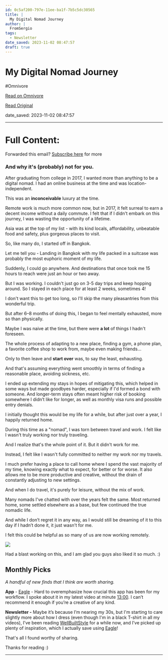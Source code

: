 ```yaml
---
id: 0c5af200-797e-11ee-ba1f-7b5c5dc30565
title: |
  My Digital Nomad Journey
author: |
  FromSergio
tags:
  - Newsletter
date_saved: 2023-11-02 08:47:57
draft: true
---
```


# My Digital Nomad Journey
#Omnivore

[Read on Omnivore](https://omnivore.app/me/my-digital-nomad-journey-18b90137908)

[Read Original](https://fromsergio.substack.com/p/my-digital-nomad-journey)

date_saved: 2023-11-02 08:47:57


--- 

# Full Content: 

Forwarded this email? [Subscribe here](https://substack.com/redirect/2/eyJlIjoiaHR0cHM6Ly9mcm9tc2VyZ2lvLnN1YnN0YWNrLmNvbS9zdWJzY3JpYmU%5FdXRtX3NvdXJjZT1lbWFpbCZ1dG1fY2FtcGFpZ249ZW1haWwtc3Vic2NyaWJlJnI9MnkycXRhJm5leHQ9aHR0cHMlM0ElMkYlMkZmcm9tc2VyZ2lvLnN1YnN0YWNrLmNvbSUyRnAlMkZteS1kaWdpdGFsLW5vbWFkLWpvdXJuZXkiLCJwIjoxMzg0OTQ2MTcsInMiOjEyNzEzNzAsImYiOnRydWUsInUiOjE3ODE2NzM1OCwiaWF0IjoxNjk4OTI5MjczLCJleHAiOjE3MDE1MjEyNzMsImlzcyI6InB1Yi0wIiwic3ViIjoibGluay1yZWRpcmVjdCJ9.-vFM5UOto96LuIvZyW0UrNJelXdwR%5FnqGkb1SbN0X-8?) for more

### And why it's (probably) not for you.

After graduating from college in 2017, I wanted more than anything to be a digital nomad. I had an online business at the time and was location-independent.

This was an **inconceivable** luxury at the time.

Remote work is much more common now, but in 2017, it felt surreal to earn a decent income without a daily commute. I felt that if I didn't embark on this journey, I was wasting the opportunity of a lifetime.

Asia was at the top of my list - with its kind locals, affordability, unbeatable food and safety, plus gorgeous places to visit.

So, like many do, I started off in Bangkok.

Let me tell you - Landing in Bangkok with my life packed in a suitcase was probably the most euphoric moment of my life.

Suddenly, I could go anywhere. And destinations that once took me 15 hours to reach were just an hour or two away.

But I was working. I couldn't just go on 3-5 day trips and keep hopping around. So I stayed in each place for at least 2 weeks, sometimes 4!

I don't want this to get too long, so I'll skip the many pleasantries from this wonderful trip.

But after 6–8 months of doing this, I began to feel mentally exhausted, more so than physically.

Maybe I was naive at the time, but there were **a lot** of things I hadn't foreseen.

The whole process of adapting to a new place, finding a gym, a phone plan, a favorite coffee shop to work from, maybe even making friends…

Only to then leave and **start over** was, to say the least, exhausting.

And that's assuming everything went smoothly in terms of finding a reasonable place, avoiding sickness, etc.

I ended up extending my stays in hopes of mitigating this, which helped in some ways but made goodbyes harder, especially if I'd formed a bond with someone. And longer-term stays often meant higher risk of booking somewhere I didn’t like for longer, as well as monthly visa runs and possible entry denials.

I initially thought this would be my life for a while, but after just over a year, I happily returned home.

During this time as a "nomad", I was torn between travel and work. I felt like I wasn't truly working nor truly traveling.

And I realize that's the whole point of it. But it didn't work for me.

Instead, I felt like I wasn't fully committed to neither my work nor my travels.

I much prefer having a place to call home where I spend the vast majority of my time, knowing exactly what to expect, for better or for worse. It also allows me to be more productive and creative, without the drain of constantly adjusting to new settings. 

And when I do travel, it's purely for leisure, without the mix of work.

Many nomads I've chatted with over the years felt the same. Most returned home, some settled elsewhere as a base, but few continued the true nomadic life.

And while I don’t regret it in any way, as I would still be dreaming of it to this day if I hadn’t done it, it just wasn’t for me. 

I felt this could be helpful as so many of us are now working remotely.

[![](https://proxy-prod.omnivore-image-cache.app/0x0,sv7ivr1YxWHwwe8vXOZ9-xZXylotUVMxi_9-8KIPAoew/https://substackcdn.com/image/youtube/w_550,c_limit/l_youtube_play_qyqt8q,w_120/rW6OpewsT5o)](https://substack.com/redirect/b5fa0197-3f74-41b0-b7dd-0acda5500edf?j=eyJ1IjoiMnkycXRhIn0.nuzIT9a4BeQSNYg8gdQVbZ5ZSwrFjuJ7f2hzSpwFB-Y)

Had a blast working on this, and I am glad you guys also liked it so much. :)

## Monthly Picks

_A handful of new finds that I think are worth sharing._ 

**App** \- [Eagle](https://substack.com/redirect/78f434d8-2912-459b-a7fe-b9809213bb32?j=eyJ1IjoiMnkycXRhIn0.nuzIT9a4BeQSNYg8gdQVbZ5ZSwrFjuJ7f2hzSpwFB-Y) \- Hard to overemphasize how crucial this app has been for my workflow. I spoke about it in my latest video at minute [13:00](https://substack.com/redirect/ae2f19ae-d962-4280-b6e4-c96f2447b1bd?j=eyJ1IjoiMnkycXRhIn0.nuzIT9a4BeQSNYg8gdQVbZ5ZSwrFjuJ7f2hzSpwFB-Y). I can’t recommend it enough if you’re a creative of any kind. 

**Newsletter -** Maybe it’s because I’m nearing my 30s, but I'm starting to care slightly more about how I dress (even though I'm in a black T-shirt in all my videos), I’ve been reading [WellBuiltStyle](https://substack.com/redirect/256a9a18-2731-4d8e-9130-dd223a70b998?j=eyJ1IjoiMnkycXRhIn0.nuzIT9a4BeQSNYg8gdQVbZ5ZSwrFjuJ7f2hzSpwFB-Y) for a while now, and I’ve picked up plenty of inspiration, which I actually save using [Eagle](https://substack.com/redirect/78f434d8-2912-459b-a7fe-b9809213bb32?j=eyJ1IjoiMnkycXRhIn0.nuzIT9a4BeQSNYg8gdQVbZ5ZSwrFjuJ7f2hzSpwFB-Y)!

That's all I found worthy of sharing.

Thanks for reading :)

---

